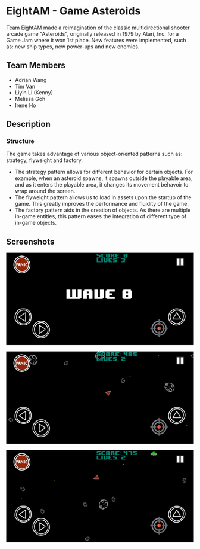 
# EightAM - Game Asteroids

Team EightAM made a reimagination of the classic multidirectional shooter arcade game "Asteroids", originally released in 1979 by Atari, Inc. for a Game Jam where it won 1st place. New features were implemented, such as: new ship types, new power-ups and new enemies.

## Team Members

* Adrian Wang
* Tim Van
* Liyin Li (Kenny)
* Melissa Goh
* Irene Ho

## Description

### Structure

The game takes advantage of various object-oriented patterns such as: strategy, flyweight and factory.

* The strategy pattern allows for different behavior for certain objects. For example, when an asteroid spawns, it spawns outside the playable area, and as it enters the playable area, it changes its movement behavoir to wrap around the screen.
* The flyweight pattern allows us to load in assets upon the startup of the game. This greatly improves the performance and fluidity of the game.
* The factory pattern aids in the creation of objects. As there are multiple in-game entities, this pattern eases the integration of different type of in-game objects.

## Screenshots

![Link to screen3](https://github.com/TimothyV97/Asteroids/blob/master/Asteroid_screen3.jpg)

![Link to screen2](https://github.com/TimothyV97/Asteroids/blob/master/Asteroid_screen2.jpg)

![Link to screen1](https://github.com/TimothyV97/Asteroids/blob/master/Asteroid_screen1.jpg)
